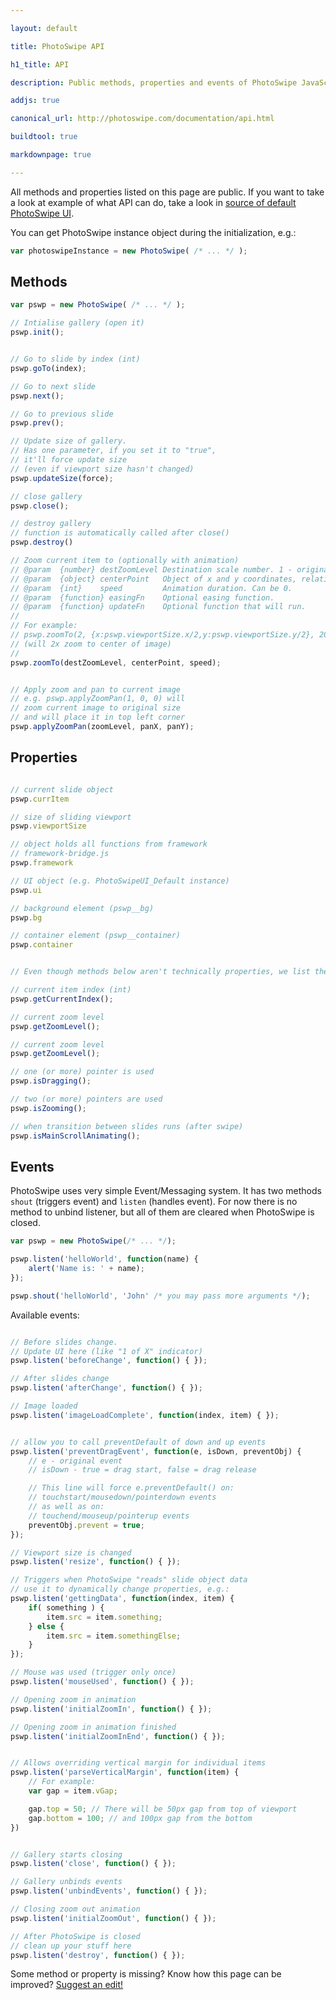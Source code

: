 ```yaml
---

layout: default

title: PhotoSwipe API

h1_title: API

description: Public methods, properties and events of PhotoSwipe JavaScript image gallery.

addjs: true

canonical_url: http://photoswipe.com/documentation/api.html

buildtool: true

markdownpage: true

---
```


All methods and properties listed on this page are public. If you want to take a look at example of what API can do, take a look in [source of default PhotoSwipe UI](https://github.com/dimsemenov/PhotoSwipe/blob/master/src/js/ui/photoswipe-ui-default.js).

You can get PhotoSwipe instance object during the initialization, e.g.:

```javascript
var photoswipeInstance = new PhotoSwipe( /* ... */ );
```

## Methods

```javascript
var pswp = new PhotoSwipe( /* ... */ );

// Intialise gallery (open it)
pswp.init();


// Go to slide by index (int)
pswp.goTo(index);

// Go to next slide
pswp.next();

// Go to previous slide
pswp.prev();

// Update size of gallery.
// Has one parameter, if you set it to "true", 
// it'll force update size
// (even if viewport size hasn't changed) 
pswp.updateSize(force);

// close gallery
pswp.close();

// destroy gallery
// function is automatically called after close()
pswp.destroy()

// Zoom current item to (optionally with animation)
// @param  {number} destZoomLevel Destination scale number. 1 - original.  pswp.currItem.fitRatio - image will fit into viewport.
// @param  {object} centerPoint   Object of x and y coordinates, relative to viewport.
// @param  {int}    speed         Animation duration. Can be 0.
// @param  {function} easingFn    Optional easing function.
// @param  {function} updateFn    Optional function that will run.
//
// For example: 
// pswp.zoomTo(2, {x:pswp.viewportSize.x/2,y:pswp.viewportSize.y/2}, 2000);
// (will 2x zoom to center of image)
// 
pswp.zoomTo(destZoomLevel, centerPoint, speed);


// Apply zoom and pan to current image
// e.g. pswp.applyZoomPan(1, 0, 0) will
// zoom current image to original size
// and will place it in top left corner
pswp.applyZoomPan(zoomLevel, panX, panY);
```

## Properties

```javascript

// current slide object
pswp.currItem

// size of sliding viewport
pswp.viewportSize

// object holds all functions from framework
// framework-bridge.js
pswp.framework

// UI object (e.g. PhotoSwipeUI_Default instance)
pswp.ui

// background element (pswp__bg)
pswp.bg

// container element (pswp__container)
pswp.container


// Even though methods below aren't technically properties, we list them here:

// current item index (int)
pswp.getCurrentIndex();

// current zoom level
pswp.getZoomLevel();

// current zoom level
pswp.getZoomLevel();

// one (or more) pointer is used
pswp.isDragging();

// two (or more) pointers are used
pswp.isZooming();

// when transition between slides runs (after swipe)
pswp.isMainScrollAnimating();
```

## Events

PhotoSwipe uses very simple Event/Messaging system. It has two methods `shout` (triggers event) and `listen` (handles event). For now there is no method to unbind listener, but all of them are cleared when PhotoSwipe is closed.

```javascript
var pswp = new PhotoSwipe(/* ... */);

pswp.listen('helloWorld', function(name) {
	alert('Name is: ' + name);
});

pswp.shout('helloWorld', 'John' /* you may pass more arguments */);
```

Available events:

```javascript

// Before slides change. 
// Update UI here (like "1 of X" indicator)
pswp.listen('beforeChange', function() { });

// After slides change
pswp.listen('afterChange', function() { });

// Image loaded
pswp.listen('imageLoadComplete', function(index, item) { });


// allow you to call preventDefault of down and up events
pswp.listen('preventDragEvent', function(e, isDown, preventObj) {
	// e - original event
	// isDown - true = drag start, false = drag release

	// This line will force e.preventDefault() on:
	// touchstart/mousedown/pointerdown events
	// as well as on:
	// touchend/mouseup/pointerup events
	preventObj.prevent = true;
});

// Viewport size is changed
pswp.listen('resize', function() { });

// Triggers when PhotoSwipe "reads" slide object data
// use it to dynamically change properties, e.g.:
pswp.listen('gettingData', function(index, item) {
	if( something ) {
		item.src = item.something;
	} else {
		item.src = item.somethingElse;
	}
});

// Mouse was used (trigger only once)
pswp.listen('mouseUsed', function() { });

// Opening zoom in animation
pswp.listen('initialZoomIn', function() { });

// Opening zoom in animation finished
pswp.listen('initialZoomInEnd', function() { });


// Allows overriding vertical margin for individual items
pswp.listen('parseVerticalMargin', function(item) { 
	// For example:
	var gap = item.vGap;

	gap.top = 50; // There will be 50px gap from top of viewport
	gap.bottom = 100; // and 100px gap from the bottom
})


// Gallery starts closing
pswp.listen('close', function() { });

// Gallery unbinds events
pswp.listen('unbindEvents', function() { });

// Closing zoom out animation
pswp.listen('initialZoomOut', function() { });

// After PhotoSwipe is closed
// clean up your stuff here
pswp.listen('destroy', function() { });
```

Some method or property is missing? Know how this page can be improved? [Suggest an edit!](https://github.com/dimsemenov/PhotoSwipe/blob/master/website/documentation/responsive-images.md)

